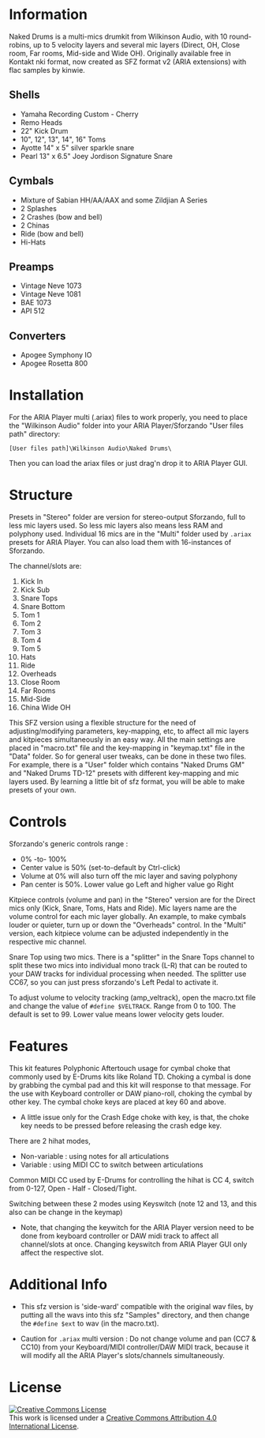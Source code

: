# Information

Naked Drums is a multi-mics drumkit from Wilkinson Audio, with 10 round-robins,
up to 5 velocity layers and several mic layers (Direct, OH, Close room,
Far rooms, Mid-side and Wide OH). Originally available free in Kontakt nki format,
now created as SFZ format v2 (ARIA extensions) with flac samples by kinwie.

## Shells

- Yamaha Recording Custom - Cherry
- Remo Heads
- 22" Kick Drum
- 10", 12", 13",  14", 16" Toms
- Ayotte 14" x 5" silver sparkle snare
- Pearl 13" x 6.5" Joey Jordison Signature Snare

## Cymbals

- Mixture of Sabian HH/AA/AAX and some Zildjian A Series
- 2 Splashes
- 2 Crashes (bow and bell)
- 2 Chinas
- Ride (bow and bell)
- Hi-Hats

## Preamps

- Vintage Neve 1073
- Vintage Neve 1081
- BAE 1073
- API 512

## Converters

- Apogee Symphony IO
- Apogee Rosetta 800


# Installation

For the ARIA Player multi (.ariax) files to work properly,
you need to place the "Wilkinson Audio" folder into your ARIA Player/Sforzando
"User files path" directory:

```
[User files path]\Wilkinson Audio\Naked Drums\
```

Then you can load the ariax files or just drag'n drop it to ARIA Player GUI.

# Structure

Presets in "Stereo" folder are version for stereo-output Sforzando,
full to less mic layers used.
So less mic layers also means less RAM and polyphony used.
Individual 16 mics are in the "Multi" folder used by `.ariax` presets for
ARIA Player. You can also load them with 16-instances of Sforzando.

The channel/slots are:

1. Kick In
2. Kick Sub
3. Snare Tops
4. Snare Bottom
5. Tom 1
6. Tom 2
7. Tom 3
8. Tom 4
9. Tom 5
10. Hats
11. Ride
12. Overheads
13. Close Room
14. Far Rooms
15. Mid-Side
16. China Wide OH

This SFZ version using a flexible structure for the need of adjusting/modifying
parameters, key-mapping, etc, to affect all mic layers and kitpieces
simultaneously in an easy way. All the main settings are placed in "macro.txt"
file and the key-mapping in "keymap.txt" file in the "Data" folder.
So for general user tweaks, can be done in these two files.
For example, there is a "User" folder which contains "Naked Drums GM" and
"Naked Drums TD-12" presets with different key-mapping and mic layers used.
By learning a little bit of sfz format, you will be able to make presets of your own.

# Controls

Sforzando's generic controls range :

- 0% -to- 100%
- Center value is 50% (set-to-default by Ctrl-click)
- Volume at 0% will also turn off the mic layer and saving polyphony
- Pan center is 50%. Lower value go Left and higher value go Right

Kitpiece controls (volume and pan) in the "Stereo" version are for the Direct
mics only (Kick, Snare, Toms, Hats and Ride). Mic layers name are the volume
control for each mic layer globally. An example, to make cymbals louder or quieter,
turn up or down the "Overheads" control.
In the "Multi" version, each kitpiece volume can be adjusted independently in
the respective mic channel.

Snare Top using two mics. There is a "splitter" in the Snare Tops channel
to split these two mics into individual mono track (L-R) that can be routed
to your DAW tracks for individual processing when needed. The splitter use CC67,
so you can just press sforzando's Left Pedal to activate it.

To adjust volume to velocity tracking (amp_veltrack), open the macro.txt file
and change the value of `#define $VELTRACK`. Range from 0 to 100.
The default is set to 99. Lower value means lower velocity gets louder.

# Features

This kit features Polyphonic Aftertouch usage for cymbal choke that commonly used
by E-Drums kits like Roland TD. Choking a cymbal is done by grabbing the cymbal
pad and this kit will response to that message.
For the use with Keyboard controller or DAW piano-roll, choking the cymbal by
other key.
The cymbal choke keys are placed at key 60 and above.

* A little issue only for the Crash Edge choke with key, is that, the choke key needs
to be pressed before releasing the crash edge key.

There are 2 hihat modes,

- Non-variable : using notes for all articulations
- Variable : using MIDI CC to switch between articulations

Common MIDI CC used by E-Drums for controlling the hihat is CC 4, switch from
0-127, Open - Half - Closed/Tight.

Switching between these 2 modes using Keyswitch (note 12 and 13,
and this also can be change in the keymap)

* Note, that changing the keywitch for the ARIA Player version need to be done
from keyboard controller or DAW midi track to affect all channel/slots at once.
Changing keyswitch from ARIA Player GUI only affect the respective slot.

# Additional Info

- This sfz version is 'side-ward' compatible with the original wav files, by putting all the wavs into this sfz "Samples" directory, and then change the `#define $ext` to wav (in the macro.txt).

- Caution for `.ariax` multi version : Do not change volume and pan (CC7 & CC10) from your Keyboard/MIDI controller/DAW MIDI track, because it will modify all the ARIA Player's slots/channels simultaneously.

# License

<a rel="license" href="https://creativecommons.org/licenses/by/4.0/">
<img alt="Creative Commons License" style="border-width:0" src="https://i.creativecommons.org/l/by/4.0/88x31.png" /></a><br />
This work is licensed under a <a rel="license" href="https://creativecommons.org/licenses/by/4.0/">
Creative Commons Attribution 4.0 International License</a>.
